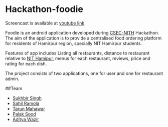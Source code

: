 # Hackathon-foodie

Screencast is available at [youtube link](https://youtu.be/fBvLsQcRTMU).

Foodie is an android application developed during [CSEC-NITH](https://github.com/CSEC-NITH) Hackathon. The aim of the application is to provide a centralised food ordering platform for residents of Hamirpur region, specially NIT Hamirpur students. 

Features of app includes Listing all restaurants, distance to restaurant relative to [NIT Hamipur](http://nith.ac.in/newweb/), menus for each restaurant, reviews, price and rating for each dish.

The project consists of two applications, one for user and one for restaurant admin.

##Team
* [Sukhbir Singh](https://github.com/sukhbir-singh/)
* [Sahil Ramola](https://github.com/RamolaWeb)
* [Tarun Mahawar](https://github.com/TarunMahawar)
* [Palak Sood](https://github.com/palak97)
* [Aditya Wazir](https://github.com/adityawazir)

